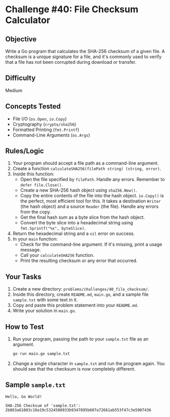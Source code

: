 # Challenge #40: File Checksum Calculator

## Objective
Write a Go program that calculates the SHA-256 checksum of a given file. A checksum is a unique signature for a file, and it's commonly used to verify that a file has not been corrupted during download or transfer.

## Difficulty
Medium

## Concepts Tested
* File I/O (`os.Open`, `io.Copy`)
* Cryptography (`crypto/sha256`)
* Formatted Printing (`fmt.Printf`)
* Command-Line Arguments (`os.Args`)

## Rules/Logic
1.  Your program should accept a file path as a command-line argument.
2.  Create a function `calculateSHA256(filePath string) (string, error)`.
3.  Inside this function:
    * Open the file specified by `filePath`. Handle any errors. Remember to `defer file.Close()`.
    * Create a new SHA-256 hash object using `sha256.New()`.
    * Copy the entire contents of the file into the hash object. `io.Copy()` is the perfect, most efficient tool for this. It takes a destination `Writer` (the hash object) and a source `Reader` (the file). Handle any errors from the copy.
    * Get the final hash sum as a byte slice from the hash object.
    * Convert the byte slice into a hexadecimal string using `fmt.Sprintf("%x", byteSlice)`.
4.  Return the hexadecimal string and a `nil` error on success.
5.  In your `main` function:
    * Check for the command-line argument. If it's missing, print a usage message.
    * Call your `calculateSHA256` function.
    * Print the resulting checksum or any error that occurred.

## Your Tasks
1.  Create a new directory: `problems/challenges/40_file_checksum/`.
2.  Inside this directory, create `README.md`, `main.go`, and a sample file `sample.txt` with some text in it.
3.  Copy and paste this problem statement into your `README.md`.
4.  Write your solution in `main.go`.

## How to Test
1.  Run your program, passing the path to your `sample.txt` file as an argument.
    ```bash
    go run main.go sample.txt
    ```
2.  Change a single character in `sample.txt` and run the program again. You should see that the checksum is now completely different.

## Sample `sample.txt`
```text
Hello, Go World!

SHA-256 Checksum of 'sample.txt': 2b803a61003c10a19c5324508933b9347895b607a72661ab553f47c3e5907436